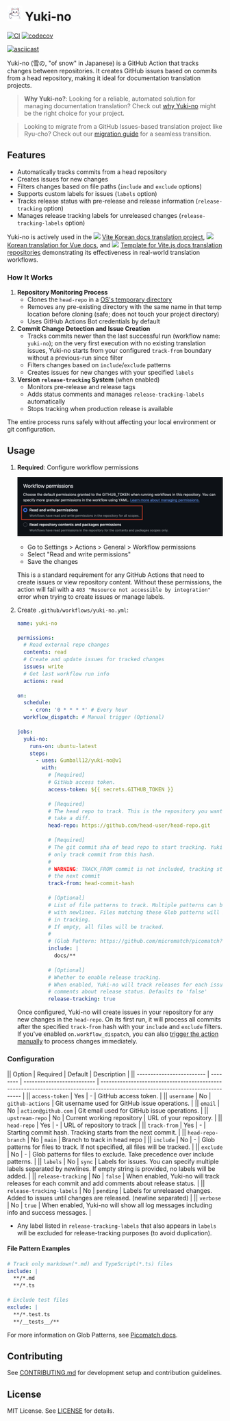 # <img width="35" src="docs/logo.webp" title="logo" alt="logo"> Yuki-no

[![CI](https://github.com/Gumball12/yuki-no/actions/workflows/ci.yml/badge.svg)](https://github.com/Gumball12/yuki-no/actions/workflows/ci.yml) [![codecov](https://codecov.io/gh/Gumball12/yuki-no/graph/badge.svg?token=BffFcZn5Dn)](https://codecov.io/gh/Gumball12/yuki-no)

[![asciicast](https://asciinema.org/a/ZmSCwDTR7p2uPCc9QaW44Shb1.svg)](https://asciinema.org/a/ZmSCwDTR7p2uPCc9QaW44Shb1)

Yuki-no (雪の, "of snow" in Japanese) is a GitHub Action that tracks changes between repositories. It creates GitHub issues based on commits from a head repository, making it ideal for documentation translation projects.

> **Why Yuki-no?**: Looking for a reliable, automated solution for managing documentation translation? Check out [why Yuki-no](./WHY.md) might be the right choice for your project.

> Looking to migrate from a GitHub Issues-based translation project like Ryu-cho? Check out our [migration guide](./MIGRATION.md) for a seamless transition.

## Features

- Automatically tracks commits from a head repository
- Creates issues for new changes
- Filters changes based on file paths (`include` and `exclude` options)
- Supports custom labels for issues (`labels` option)
- Tracks release status with pre-release and release information (`release-tracking` option)
- Manages release tracking labels for unreleased changes (`release-tracking-labels` option)

Yuki-no is actively used in the <img width="20" src="https://vitejs.dev/logo.svg"> [Vite Korean docs translation project](https://github.com/vitejs/docs-ko), <img width="20" src="https://vuejs.org/logo.svg"> [Korean translation for Vue docs](https://github.com/vuejs-translations/docs-ko), and <img width="20" src="https://vitejs.dev/logo.svg"> [Template for Vite.js docs translation repositories](https://github.com/tony19/vite-docs-template) demonstrating its effectiveness in real-world translation workflows.

### How It Works

1. **Repository Monitoring Process**
   - Clones the `head-repo` in a [OS's temporary directory](https://nodejs.org/docs/latest-v22.x/api/os.html#ostmpdir)
   - Removes any pre-existing directory with the same name in that temp location before cloning (safe; does not touch your project directory)
   - Uses GitHub Actions Bot credentials by default
2. **Commit Change Detection and Issue Creation**
   - Tracks commits newer than the last successful run (workflow name: `yuki-no`); on the very first execution with no existing translation issues, Yuki-no starts from your configured `track-from` boundary without a previous-run since filter
   - Filters changes based on `include`/`exclude` patterns
   - Creates issues for new changes with your specified `labels`
3. **Version `release-tracking` System** (when enabled)
   - Monitors pre-release and release tags
   - Adds status comments and manages `release-tracking-labels` automatically
   - Stops tracking when production release is available

The entire process runs safely without affecting your local environment or git configuration.

## Usage

1. **Required**: Configure workflow permissions

   ![settings](./docs/settings.webp)

   - Go to Settings > Actions > General > Workflow permissions
   - Select "Read and write permissions"
   - Save the changes

   This is a standard requirement for any GitHub Actions that need to create issues or view repository content. Without these permissions, the action will fail with a `403 "Resource not accessible by integration"` error when trying to create issues or manage labels.

2. Create `.github/workflows/yuki-no.yml`:

   ```yml
   name: yuki-no

   permissions:
     # Read external repo changes
     contents: read
     # Create and update issues for tracked changes
     issues: write
     # Get last workflow run info
     actions: read

   on:
     schedule:
       - cron: '0 * * * *' # Every hour
     workflow_dispatch: # Manual trigger (Optional)

   jobs:
     yuki-no:
       runs-on: ubuntu-latest
       steps:
         - uses: Gumball12/yuki-no@v1
           with:
             # [Required]
             # GitHub access token.
             access-token: ${{ secrets.GITHUB_TOKEN }}

             # [Required]
             # The head repo to track. This is the repository you want to
             # take a diff.
             head-repo: https://github.com/head-user/head-repo.git

             # [Required]
             # The git commit sha of head repo to start tracking. Yuki-no will
             # only track commit from this hash.
             #
             # WARNING: TRACK_FROM commit is not included, tracking starts from
             # the next commit
             track-from: head-commit-hash

             # [Optional]
             # List of file patterns to track. Multiple patterns can be specified
             # with newlines. Files matching these Glob patterns will be included
             # in tracking.
             # If empty, all files will be tracked.
             #
             # (Glob Pattern: https://github.com/micromatch/picomatch?tab=readme-ov-file#advanced-globbing)
             include: |
               docs/**

             # [Optional]
             # Whether to enable release tracking.
             # When enabled, Yuki-no will track releases for each issue and add
             # comments about release status. Defaults to 'false'
             release-tracking: true
   ```

   Once configured, Yuki-no will create issues in your repository for any new changes in the `head-repo`. On its first run, it will process all commits after the specified `track-from` hash with your `include` and `exclude` filters. If you've enabled `on.workflow_dispatch`, you can also [trigger the action manually](https://docs.github.com/en/actions/managing-workflow-runs-and-deployments/managing-workflow-runs/manually-running-a-workflow) to process changes immediately.

### Configuration

|| Option | Required | Default | Description |
|| ------------------------- | -------- | -------------------------- | ------------------------------------------------------------------------------------------------------------------------------- |
|| `access-token` | Yes | - | GitHub access token. |
|| `username` | No | `github-actions` | Git username used for GitHub issue operations. |
|| `email` | No | `action@github.com` | Git email used for GitHub issue operations. |
|| `upstream-repo` | No | Current working repository | URL of your repository. |
|| `head-repo` | Yes | - | URL of repository to track |
|| `track-from` | Yes | - | Starting commit hash. Tracking starts from the next commit. |
|| `head-repo-branch` | No | `main` | Branch to track in head repo |
|| `include` | No | - | Glob patterns for files to track. If not specified, all files will be tracked. |
|| `exclude` | No | - | Glob patterns for files to exclude. Take precedence over include patterns. |
|| `labels` | No | `sync` | Labels for issues. You can specify multiple labels separated by newlines. If empty string is provided, no labels will be added. |
|| `release-tracking` | No | `false` | When enabled, Yuki-no will track releases for each commit and add comments about release status. |
|| `release-tracking-labels` | No | `pending` | Labels for unreleased changes. Added to issues until changes are released. (newline separated) |
|| `verbose` | No | `true` | When enabled, Yuki-no will show all log messages including info and success messages. |

- Any label listed in `release-tracking-labels` that also appears in `labels` will be excluded for release-tracking purposes (to avoid duplication).

#### File Pattern Examples

```yaml
# Track only markdown(*.md) and TypeScript(*.ts) files
include: |
  **/*.md
  **/*.ts

# Exclude test files
exclude: |
  **/*.test.ts
  **/__tests__/**
```

For more information on Glob Patterns, see [Picomatch docs](https://github.com/micromatch/picomatch?tab=readme-ov-file#advanced-globbing).

## Contributing

See [CONTRIBUTING.md](CONTRIBUTING.md) for development setup and contribution guidelines.

## License

MIT License. See [LICENSE](LICENSE) for details.
